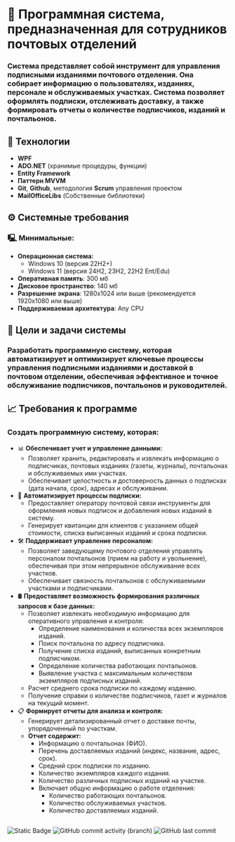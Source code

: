 # 📨 Программная система, предназначенная для сотрудников почтовых отделений 

### Система представляет собой инструмент для управления подписными изданиями почтового отделения. Она собирает информацию о пользователях, изданиях, персонале и обслуживаемых участках. Система позволяет оформлять подписки, отслеживать доставку, а также формировать отчеты о количестве подписчиков, изданий и почтальонов.

## 📡 Технологии
+ **WPF**
+ **ADO.NET** (хранимые процедуры, функции)
+ **Entity Framework**
+ **Паттерн MVVM**
+ **Git**, **Github**, методология **Scrum** управления проектом
+ **MailOfficeLibs** (Собственные библиотеки)

## ⚙️ Системные требования 
### 🖳 Минимальные:
* **Операционная система:** 
    * Windows 10 (версия 22H2+) 
    * Windows 11 (версия 24H2, 23H2, 22H2 Ent/Edu)
* **Оперативная память**: 300 мб
* **Дисковое пространство**: 140 мб 
* **Разрешение экрана**: 1280x1024 или выше (рекомендуется 1920x1080 или выше)
* **Поддерживаемая архитектура**: Any CPU

## 📌 Цели и задачи системы 
### Разработать программную систему, которая автоматизирует и оптимизирует ключевые процессы управления подписными изданиями и доставкой в почтовом отделении, обеспечивая эффективное и точное обслуживание подписчиков, почтальонов и руководителей.

## 📈 Требования к программе
### **Создать программную систему, которая:**

* 📊 **Обеспечивает учет и управление данными:**
   * Позволяет хранить, редактировать и извлекать информацию о подписчиках, почтовых изданиях (газеты, журналы), почтальонах и обслуживаемых ими участках.
   * Обеспечивает целостность и достоверность данных о подписках (дата начала, срок), адресах и обслуживании.
* 🤖 **Автоматизирует процессы подписки:**
   * Предоставляет оператору почтовой связи инструменты для оформления новых подписок и добавления новых изданий в систему.
   * Генерирует квитанции для клиентов с указанием общей стоимости, списка выписанных изданий и срока подписки.
* 🛠️ **Поддерживает управление персоналом:**
   * Позволяет заведующему почтового отделения управлять персоналом почтальонов (прием на работу и увольнение), обеспечивая при этом непрерывное обслуживание всех участков.
   * Обеспечивает связность почтальонов с обслуживаемыми участками и подписчиками.
* 🛢️ **Предоставляет возможность формирования различных запросов к базе данных:**
   * Позволяет извлекать необходимую информацию для оперативного управления и контроля:
     * Определение наименования и количества всех экземпляров изданий.
     * Поиск почтальона по адресу подписчика.
     * Получение списка изданий, выписанных конкретным подписчиком.
     * Определение количества работающих почтальонов.
     * Выявление участка с максимальным количеством экземпляров подписных изданий.
   * Расчет среднего срока подписки по каждому изданию.
   * Получение справки о количестве подписчиков, газет и журналов на текущий момент.
* 📋 **Формирует отчеты для анализа и контроля:**
   * Генерирует детализированный отчет о доставке почты, упорядоченный по участкам.
   * **Отчет содержит:**
     * Информацию о почтальонах (ФИО).
     * Перечень доставляемых изданий (индекс, название, адрес, срок).
     * Средний срок подписки по изданию.
     * Количество экземпляров каждого издания.
     * Количество различных подписных изданий на участке.
     * Включает общую информацию о работе отделения:
       * Количество работающих почтальонов.
       * Количество обслуживаемых участков.
       * Количество доставляемых изданий.

##
![Static Badge](https://img.shields.io/badge/release-v1.0%20beta-yellow)
![GitHub commit activity (branch)](https://img.shields.io/github/commit-activity/m/Juimun/mail-office-project/master)
![GitHub last commit](https://img.shields.io/github/last-commit/Juimun/mail-office-project)







